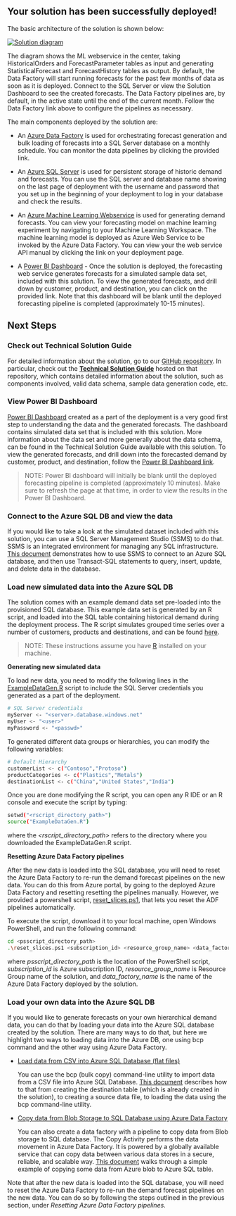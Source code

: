 ## Your solution has been successfully deployed!

The basic architecture of the solution is shown below:   

[![Solution diagram]({PatternAssetBaseUrl}/dbschema_sourcediagram.PNG)]({PatternAssetBaseUrl}/dbschema_sourcediagram.PNG)

The diagram shows the ML webservice in the center, taking HistoricalOrders and ForecastParameter tables as input and generating StatisticalForecast and ForecastHistory tables as output. By default, the Data Factory will start running forecasts for the past few months of data as soon as it is deployed. Connect to the SQL Server or view the Solution Dashboard to see the created forecasts. The Data Factory pipelines are, by default, in the active state until the end of the current month. Follow the Data Factory link above to configure the pipelines as necessary.     

The main components deployed by the solution are:
	
* An [Azure Data Factory]({Outputs.dataFactoryUrl}) is used for orchestrating forecast generation and bulk loading of forecasts into a SQL Server database on a monthly schedule. You can monitor the data pipelines by clicking the provided link.

* An [Azure SQL Server]({Outputs.sqlServerUrl}) is used for persistent storage of historic demand and forecasts. You can use the SQL server and database name showing on the last page of deployment with the username and password that you set up in the beginning of your deployment to log in your database and check the results.

* An [Azure Machine Learning Webservice]({Outputs.amlWebServiceUrl}) is used for generating demand forecasts. You can view your forecasting model on machine learning experiment by navigating to your Machine Learning Workspace. The machine learning model is deployed as Azure Web Service to be invoked by the Azure Data Factory. You can view your the web service API manual by clicking the link on your deployment page.

* A [Power BI Dashboard]({Outputs.solutionDashboardUrl}) - Once the solution is deployed, the forecasting web service generates forecasts for a simulated sample data set, included with this solution. To view the generated forecasts, and drill down by customer, product, and destination, you can click on the provided link. Note that this dashboard will be blank until the deployed forecasting pipeline is completed (approximately 10-15 minutes). 

## Next Steps

### **Check out Technical Solution Guide**

For detailed information about the solution, go to our [GitHub repository](https://github.com/Azure/cortana-intelligence-shipping-and-distribution-forecasting). In particular, check out the [**Technical Solution Guide**](https://github.com/Azure/cortana-intelligence-shipping-and-distribution-forecasting/blob/master/Technical%20Deployment%20Guide/Technical-Solution-Guide.md) hosted on that repository, which contains detailed information about the solution, such as components involved, valid data schema, sample data generation code, etc.

### **View Power BI Dashboard**

[Power BI Dashboard]({Outputs.solutionDashboardUrl}) created as a part of the deployment is a very good first step to understanding the data and the generated forecasts. The dashboard contains simulated data set that is included with this solution. More information about the data set and more generally about the data schema, can be found in the Technical Solution Guide available with this solution. To view the generated forecasts, and drill down into the forecasted demand by customer, product, and destination, follow the [Power BI Dashboard link]({Outputs.solutionDashboardUrl}). 

>NOTE: Power BI dashboard will initially be blank until the deployed forecasting pipeline is completed (approximately 10 minutes). Make sure to refresh the page at that time, in order to view the results in the Power BI Dashboard.

### **Connect to the Azure SQL DB and view the data**

If you would like to take a look at the simulated dataset included with this solution, you can use a SQL Server Management Studio (SSMS) to do that. SSMS is an integrated environment for managing any SQL infrastructure. [This document](https://docs.microsoft.com/en-us/azure/sql-database/sql-database-connect-query-ssms) demonstrates how to use SSMS to connect to an Azure SQL database, and then use Transact-SQL statements to query, insert, update, and delete data in the database. 

### **Load new simulated data into the Azure SQL DB**

The solution comes with an example demand data set pre-loaded into the provisioned SQL database. This example data set is generated by an R script, and loaded into the SQL table containing historical demand during the deployment process. The R script simulates grouped time series over a number of customers, products and destinations, and can be found [here](https://raw.githubusercontent.com/Azure/cortana-intelligence-shipping-and-distribution-forecasting/master/Technical%20Deployment%20Guide/ADF/db/ExampleDataGen.R?token=AOWz9tECHx4w7XUuJFH7QpF0xphsblu-ks5ZVpacwA%3D%3D).

>NOTE: These instructions assume you have [R](https://www.r-project.org/) installed on your machine.

**Generating new simulated data**

To load new data, you need to modify the following lines in the [ExampleDataGen.R](https://raw.githubusercontent.com/Azure/cortana-intelligence-shipping-and-distribution-forecasting/master/Technical%20Deployment%20Guide/ADF/db/ExampleDataGen.R?token=AOWz9tECHx4w7XUuJFH7QpF0xphsblu-ks5ZVpacwA%3D%3D) script to include the SQL Server credentials you generated as a part of the deployment.

```bash
# SQL Server credentials
myServer <- "<server>.database.windows.net"
myUser <- "<user>"
myPassword <- "<passwd>"
```

To generated different data groups or hierarchies, you can modify the following variables:

```bash
# Default Hierarchy 
customerList <- c("Contoso","Protoso")
productCategories <- c("Plastics","Metals")
destinationList <- c("China","United States","India")
```

Once you are done modifying the R script, you can open any R IDE or an R console and execute the script by typing:

```bash
setwd("<rscript_directory_path>")
source("ExampleDataGen.R")
```

where the *<rscript_directory_path>* refers to the directory where you downloaded the ExampleDataGen.R script.

**Resetting Azure Data Factory pipelines**

After the new data is loaded into the SQL database, you will need to reset the Azure Data Factory to re-run the demand forecast pipelines on the new data. You can do this from Azure portal, by going to the deployed Azure Data Factory and resetting resetting the pipelines manually. However, we provided a powershell script, [reset_slices.ps1](https://github.com/Azure/cortana-intelligence-shipping-and-distribution-forecasting/tree/master/Technical%20Deployment%20Guide/ADF/db), that lets you reset the ADF pipelines automatically.

To execute the script, download it to your local machine, open Windows PowerShell, and run the following command:

```bash
cd <psscript_directory_path>
.\reset_slices.ps1 <subscription_id> <resource_group_name> <data_factory_name>
```

where *psscript_directory_path* is the location of the PowerShell script, *subscription_id* is Azure subscription ID, *resource_group_name* is Resource Group name of the solution, and *data_factory_name* is the name of the Azure Data Factory deployed by the solution.

### **Load your own data into the Azure SQL DB**

If you would like to generate forecasts on your own hierarchical demand data, you can do that by loading your data into the Azure SQL database created by the solution. There are many ways to do that, but here we highlight two ways to loading data into the Azure DB, one using bcp command and the other way using Azure Data Factory. 

* [Load data from CSV into Azure SQL Database (flat files)](https://docs.microsoft.com/en-us/azure/sql-database/sql-database-load-from-csv-with-bcp)

    You can use the bcp (bulk copy) command-line utility to import data from a CSV file into Azure SQL Database. [This document](https://docs.microsoft.com/en-us/azure/sql-database/sql-database-load-from-csv-with-bcp) describes how to that from creating the destination table (which is already created in the solution), to creating a source data file, to loading the data using the bcp command-line utility.

* [Copy data from Blob Storage to SQL Database using Azure Data Factory](https://docs.microsoft.com/en-us/azure/data-factory/data-factory-copy-data-from-azure-blob-storage-to-sql-database)

    You can also create a data factory with a pipeline to copy data from Blob storage to SQL database. The Copy Activity performs the data movement in Azure Data Factory. It is powered by a globally available service that can copy data between various data stores in a secure, reliable, and scalable way. [This document](https://docs.microsoft.com/en-us/azure/data-factory/data-factory-copy-data-from-azure-blob-storage-to-sql-database) walks through a simple example of copying some data from Azure blob to Azure SQL table.

Note that after the new data is loaded into the SQL database, you will need to reset the Azure Data Factory to re-run the demand forecast pipelines on the new data. You can do so by following the steps outlined in the previous section, under *Resetting Azure Data Factory pipelines*.


